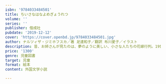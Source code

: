```yaml
---
isbn: '9784033484501'
title: ちいさなはなよめぎょうれつ
volume: ''
series: ''
publisher: 偕成社
pubdate: '2019-12-12'
cover: 'https://cover.openbd.jp/9784033484501.jpg'
author: ナルツィザ・ジミホフスカ／著 足達和子／翻訳 布川愛子／イラスト
description: 昔、お姉さんが見たのは、夢のように美しい、小さな人たちの花嫁行列。19世紀のポーランド人作家が書いたおとぎ話を絵本化。
price: '1300'
genre: 児童図書
target: 児童
format: 絵本
content: 外国文学小説

---
```

